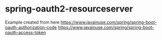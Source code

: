 # spring-oauth2-resourceserver

Example created from here
https://www.javainuse.com/spring/spring-boot-oauth-authorization-code
https://www.javainuse.com/spring/spring-boot-oauth-access-token

